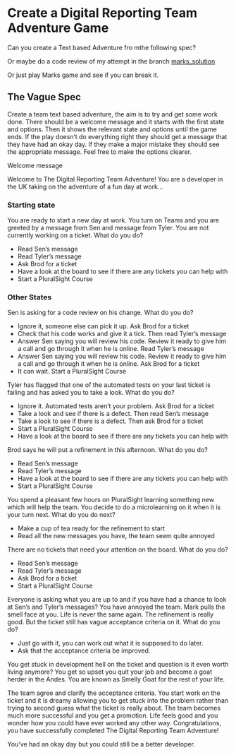 # Create a Digital Reporting Team Adventure Game

Can you create a Text based Adventure fro mthe following spec?

Or maybe do a code review of my attempt in the branch [marks_solution](https://github.com/mark-jones-talogy/Digital-Reporting-Team-Adventure/tree/marks_solution)

Or just play Marks game and see if you can break it.

## The Vague Spec

Create a team text based adventure, the aim is to try and get some work done. There should be a welcome message and it starts with the first state and options. Then it shows the relevant state and options until the game ends. If the play doesn’t do everything right they should get a message that they have had an okay day. If they make a major mistake they should see the appropriate message. Feel free to make the options clearer.

Welcome message

Welcome to The Digital Reporting Team Adventure!
You are a developer in the UK taking on the adventure of a fun day at work…

### Starting state

You are ready to start a new day at work. You turn on Teams and you are greeted by a message from Sen and message from Tyler. You are not currently working on a ticket. What do you do?
- Read Sen’s message
- Read Tyler’s message
- Ask Brod for a ticket
- Have a look at the board to see if there are any tickets you can help with
- Start a PluralSight Course

### Other States

Sen is asking for a code review on his change. What do you do?
- Ignore it, someone else can pick it up. Ask Brod for a ticket
- Check that his code works and give it a tick. Then read Tyler’s message
- Answer Sen saying you will review his code. Review it ready to give him a call and go through it when he is online. Read Tyler’s message
- Answer Sen saying you will review his code. Review it ready to give him a call and go through it when he is online. Ask Brod for a ticket
- It can wait. Start a PluralSight Course

Tyler has flagged that one of the automated tests on your last ticket is failing and has asked you to take a look. What do you do?
- Ignore it. Automated tests aren’t your problem. Ask Brod for a ticket
- Take a look and see if there is a defect. Then read Sen’s message
- Take a look to see if there is a defect. Then ask Brod for a ticket
- Start a PluralSight Course
- Have a look at the board to see if there are any tickets you can help with

Brod says he will put a refinement in this afternoon. What do you do?
- Read Sen’s message
- Read Tyler’s message
- Have a look at the board to see if there are any tickets you can help with
- Start a PluralSight Course

You spend a pleasant few hours on PluralSight learning something new which will help the team. You decide to do a microlearning on it when it is your turn next. What do you do next?
- Make a cup of tea ready for the refinement to start
- Read all the new messages you have, the team seem quite annoyed

There are no tickets that need your attention on the board. What do you do?
- Read Sen’s message
- Read Tyler’s message
- Ask Brod for a ticket
- Start a PluralSight Course

Everyone is asking what you are up to and if you have had a chance to look at Sen’s and Tyler’s messages? You have annoyed the team. Mark pulls the smell face at you. Life is never the same again.
The refinement is really good. But the ticket still has vague acceptance criteria on it. What do you do?
- Just go with it, you can work out what it is supposed to do later.
- Ask that the acceptance criteria be improved.

You get stuck in development hell on the ticket and question is it even worth living anymore? You get so upset you quit your job and become a goat herder in the Andes. You are known as Smelly Goat <Name> for the rest of your life.

The team agree and clarify the acceptance criteria. You start work on the ticket and it is dreamy allowing you to get stuck into the problem rather than trying to second guess what the ticket is really about. The team becomes much more successful and you get a promotion. Life feels good and you wonder how you could have ever worked any other way. Congratulations, you have successfully completed The Digital Reporting Team Adventure! 

You’ve had an okay day but you could still be a better developer.

